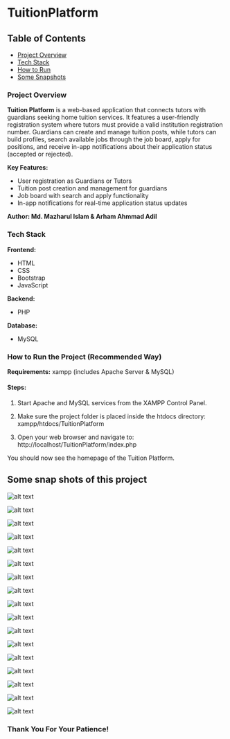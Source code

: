 # TuitionPlatform

## Table of Contents

- [Project Overview](#project-overview)
- [Tech Stack](#tech-stack)
- [How to Run](#how-to-run-the-project-recommended-way)
- [Some Snapshots](#some-snap-shots-of-this-project)

### Project Overview

**Tuition Platform** is a web-based application that connects tutors with guardians seeking home tuition services. It features a user-friendly registration system where tutors must provide a valid institution registration number. Guardians can create and manage tuition posts, while tutors can build profiles, search available jobs through the job board, apply for positions, and receive in-app notifications about their application status (accepted or rejected).

**Key Features:**
- User registration as Guardians or Tutors  
- Tuition post creation and management for guardians  
- Job board with search and apply functionality  
- In-app notifications for real-time application status updates

**Author: Md. Mazharul Islam & Arham Ahmmad Adil**

### Tech Stack

**Frontend:**
- HTML  
- CSS  
- Bootstrap  
- JavaScript

**Backend:**
- PHP

**Database:**
- MySQL

### How to Run the Project (Recommended Way)

**Requirements:** xampp (includes Apache Server & MySQL)

#### Steps:

1. Start Apache and MySQL services from the XAMPP Control Panel.

2. Make sure the project folder is placed inside the htdocs directory: xampp/htdocs/TuitionPlatform

3. Open your web browser and navigate to: http://localhost/TuitionPlatform/index.php

You should now see the homepage of the Tuition Platform.

## Some snap shots of this project

![alt text](images/home.png "Home")

![alt text](images/home1.png "Home 1")

![alt text](images/home2.png "Home 2")

![alt text](images/guardiansignup.png "Guardian Sign Up")

![alt text](images/guardianlogin.png "Guardian Sign In")

![alt text](images/guardianprofile.png "Guardian Profile")

![alt text](images/guardiandashboard.png "Guardian Dashboard")

![alt text](images/newtuitionpost.png "New Tuition Post")

![alt text](images/applicant_list.png "Applicant List")

![alt text](images/deletetuitionpost.png "Delete Tuition Post")

![alt text](images/tutorsignup.png "Tutor Sign Up")

![alt text](images/tutorlogin.png "Tutor Log In")

![alt text](images/tutorprofile.png "Tutor Profile")

![alt text](images/tutordashboard.png "Tutor Dashboard")

![alt text](images/tutordashboard1.png "Tutor Dashboard 1")

![alt text](images/tutorinbox.png "Tutor Inbox")

![alt text](images/tutorinbox1.png "Tutor Inbox 1")

### Thank You For Your Patience!

